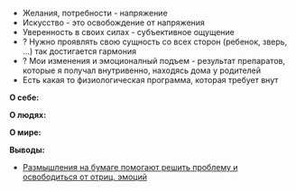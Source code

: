 - Желания, потребности - напряжение
- Искусство - это освобождение от напряжения
- Уверенность в своих силах - субъективное ощущение
- ? Нужно проявлять свою сущность со всех сторон (ребенок, зверь, ...) так достигается гармония
- ? Мои изменения и эмоционалный подъем - результат препаратов, которые я получал внутривенно, находясь дома у родителей
- Есть какая то физиологическая программа, которая требует внут

**О себе:**

**О людях:**

**О мире:**

**Выводы:**
- [Размышления на бумаге помогают решить проблему и освободиться от отриц. эмоций](/razmishleniya/problemi-perezhivaniya-i-ih-reshenie.md)
